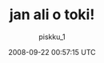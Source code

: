 ---
title: 'jan ali o toki!'
posts: 2
hash: 'EIocyQsh'
author: 'piskku_1'
date: 2008-09-22 00:57:15 UTC
sources:
  - https://tokipona.yahoogroups.narkive.com/EIocyQsh
---
